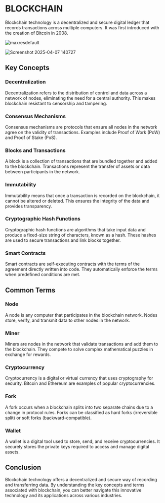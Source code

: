 # BLOCKCHAIN

Blockchain technology is a decentralized and secure digital ledger that records transactions across multiple computers. It was first introduced with the creation of Bitcoin in 2008. 


![maxresdefault](https://github.com/user-attachments/assets/5e1c803c-4615-4bdd-bee8-c0a4c49f515e)

![Screenshot 2025-04-07 140727](https://github.com/user-attachments/assets/54fc31b7-b617-4f0f-87ed-12d101b234f6)


## Key Concepts

### Decentralization
Decentralization refers to the distribution of control and data across a network of nodes, eliminating the need for a central authority. This makes blockchain resistant to censorship and tampering.

### Consensus Mechanisms
Consensus mechanisms are protocols that ensure all nodes in the network agree on the validity of transactions. Examples include Proof of Work (PoW) and Proof of Stake (PoS).

### Blocks and Transactions
A block is a collection of transactions that are bundled together and added to the blockchain. Transactions represent the transfer of assets or data between participants in the network.

### Immutability
Immutability means that once a transaction is recorded on the blockchain, it cannot be altered or deleted. This ensures the integrity of the data and provides transparency.

### Cryptographic Hash Functions
Cryptographic hash functions are algorithms that take input data and produce a fixed-size string of characters, known as a hash. These hashes are used to secure transactions and link blocks together.

### Smart Contracts
Smart contracts are self-executing contracts with the terms of the agreement directly written into code. They automatically enforce the terms when predefined conditions are met.

## Common Terms

### Node
A node is any computer that participates in the blockchain network. Nodes store, verify, and transmit data to other nodes in the network.

### Miner
Miners are nodes in the network that validate transactions and add them to the blockchain. They compete to solve complex mathematical puzzles in exchange for rewards.

### Cryptocurrency
Cryptocurrency is a digital or virtual currency that uses cryptography for security. Bitcoin and Ethereum are examples of popular cryptocurrencies.

### Fork
A fork occurs when a blockchain splits into two separate chains due to a change in protocol rules. Forks can be classified as hard forks (irreversible split) or soft forks (backward-compatible).

### Wallet
A wallet is a digital tool used to store, send, and receive cryptocurrencies. It securely stores the private keys required to access and manage digital assets.

## Conclusion
Blockchain technology offers a decentralized and secure way of recording and transferring data. By understanding the key concepts and terms associated with blockchain, you can better navigate this innovative technology and its applications across various industries.



 

